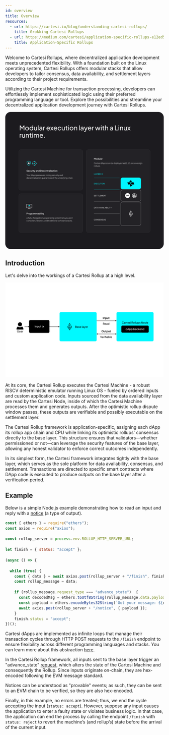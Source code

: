```yaml
---
id: overview
title: Overview
resources:
  - url: https://cartesi.io/blog/understanding-cartesi-rollups/
    title: Grokking Cartesi Rollups
  - url: https://medium.com/cartesi/application-specific-rollups-e12ed5d9de01
    title: Application-Specific Rollups
---
```



Welcome to Cartesi Rollups, where decentralized application development meets unprecedented flexibility. With a foundation built on the Linux operating system, Cartesi Rollups offers modular stacks that allow developers to tailor consensus, data availability, and settlement layers according to their project requirements.

Utilizing the Cartesi Machine for transaction processing, developers can effortlessly implement sophisticated logic using their preferred programming language or tool. Explore the possibilities and streamline your decentralized application development journey with Cartesi Rollups.

![img](../../../static/img/v1.3/image.png)


## Introduction 

Let's delve into the workings of a Cartesi Rollup at a high level.

![img](../../../static/img/v1.3/overview.jpg)


At its core, the Cartesi Rollup executes the Cartesi Machine - a robust RISCV deterministic emulator running Linux OS - fueled by ordered inputs and custom application code. Inputs sourced from the data availability layer are read by the Cartesi Node, inside of which the Cartesi Machine processes them and generates outputs. After the optimistic rollup dispute window passes, these outputs are verifiable and possibly executable on the settlement layer. 

The Cartesi Rollup framework is application-specific, assigning each dApp its rollup app chain and CPU while linking its optimistic rollups' consensus directly to the base layer. This structure ensures that validators—whether permissioned or not—can leverage the security features of the base layer, allowing any honest validator to enforce correct outcomes independently. 

In its simplest form, the Cartesi framework integrates tightly with the base layer, which serves as the sole platform for data availability, consensus, and settlement. Transactions are directed to specific smart contracts where DApp code is executed to produce outputs on the base layer after a verification period.

## Example

Below is a simple Node.js example demonstrating how to read an input and reply with a [notice](../rollups-apis/backend/notices.md) (a type of output).

```javascript
const { ethers } = require("ethers");
const axios = require("axios");

const rollup_server = process.env.ROLLUP_HTTP_SERVER_URL;

let finish = { status: "accept" };

(async () => {

  while (true) {
    const { data } = await axios.post(rollup_server + "/finish", finish);
    const rollup_message = data;

    if (rollup_message.request_type === "advance_state")  {
      const decodedMsg = ethers.toUtf8String(rollup_message.data.payload);
      const payload = ethers.encodeBytes32String(`Got your message: ${decodedMsg}`);
      await axios.post(rollup_server + "/notice", { payload });
    }
    finish.status = "accept";
})();

```

Cartesi dApps are implemented as infinite loops that manage their transaction cycles through HTTP POST requests to the `/finish` endpoint to ensure flexibility across different programming languages and stacks. You can learn more about this abstraction [here](../rollups-apis/backend/introduction.md).

In the Cartesi Rollup framework, all inputs sent to the base layer trigger an "advance_state" [request](../development/send-inputs.md#initiate-an-advance-request), which alters the state of the Cartesi Machine and consequently the Rollup. Since inputs originate on-chain, they are hex-encoded following the EVM message standard.

Notices can be understood as "provable" events; as such, they can be sent to an EVM chain to be verified, so they are also hex-encoded.
 
Finally, in this example, no errors are treated; thus, we end the cycle accepting the input (`status: accept`). However, suppose any input causes the application to enter a faulty state or violates business logic. In that case, the application can end the process by calling the endpoint `/finish` with `status: reject` to revert the machine’s (and rollup’s) state before the arrival of the current input. 


